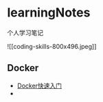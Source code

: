 # learningNotes

个人学习笔记

![[coding-skills-800x496.jpeg]]

## Docker

- [Docker快速入门](Docker/Docker%20快速入门/README.md)
- 



